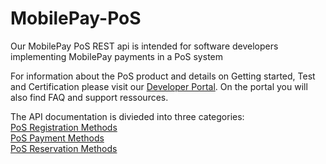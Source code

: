 # MobilePay-PoS
Our MobilePay PoS REST api  is intended for software developers implementing MobilePay payments in a PoS system

For information about the PoS product and details on Getting started, Test and Certification please visit our 
<a href="https://developer.mobilepay.dk/products/pos/">Developer Portal</a>. On the portal you will also find FAQ and support ressources.

The API documentation is divieded into three categories: <br>
<a href="PoS_Registration_Methods">PoS Registration Methods</a><br>
<a href="PoS_Payment_Methods">PoS Payment Methods</a><br>
<a href="PoS_Reservation_Methods">PoS Reservation Methods</a><br>
